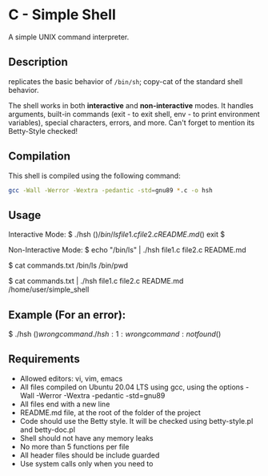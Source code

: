 # C - Simple Shell
A simple UNIX command interpreter.

## Description
replicates the basic behavior of `/bin/sh`; copy-cat of the standard shell behavior.

The shell works in both **interactive** and **non-interactive** modes. It handles arguments, built-in
commands (exit - to exit shell, env - to print environment variables), special characters, errors,
and more. Can't forget to mention its Betty-Style checked!

## Compilation

This shell is compiled using the following command:

```bash
gcc -Wall -Werror -Wextra -pedantic -std=gnu89 *.c -o hsh
```
## Usage

Interactive Mode:
$ ./hsh
($) /bin/ls
file1.c file2.c README.md
($) exit
$

Non-Interactive Mode:
$ echo "/bin/ls" | ./hsh
file1.c file2.c README.md

$ cat commands.txt
/bin/ls
/bin/pwd

$ cat commands.txt | ./hsh
file1.c file2.c README.md
/home/user/simple_shell

## Example (For an error):

$ ./hsh
($) wrongcommand
./hsh: 1: wrongcommand: not found
($)

## Requirements

- Allowed editors: vi, vim, emacs
- All files compiled on Ubuntu 20.04 LTS using gcc, using the options -Wall -Werror -Wextra -pedantic -std=gnu89
- All files end with a new line
- README.md file, at the root of the folder of the project
- Code should use the Betty style. It will be checked using betty-style.pl and betty-doc.pl
- Shell should not have any memory leaks
- No more than 5 functions per file
- All header files should be include guarded
- Use system calls only when you need to

